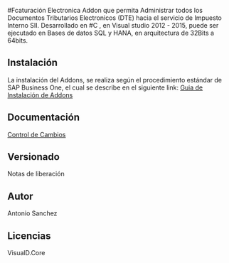 #Fcaturación  Electronica 
Addon que permita Administrar todos los Documentos Tributarios Electronicos (DTE) hacia el servicio de Impuesto Interno SII. Desarrollado en #C , en Visual studio 2012 - 2015, puede ser ejecutado en Bases de datos SQL y HANA, en arquitectura de 32Bits a 64bits.
## Instalación
La instalación del Addons, se realiza según el procedimiento estándar de SAP Business One, el cual se describe  en el siguiente link:
[Guia de Instalación de Addons](https://visualkchile.sharepoint.com/:b:/s/Desarrollo_VisualD/Efr5O7cBEFxHoTfOeB6zc0cBHfmveZ6foGzKz_pk2ROptg?e=CNjn6d "Guia de Instalación de Addons")
## Documentación
[Control de Cambios](https://visualkchile.sharepoint.com/:t:/s/Desarrollo_VisualD/EUqgXwFhDfpKn1JznHuIUm0B8S9Cb62UTb8ChnJiTvnDtQ?e=gMOabp "Control de Cambios")
## Versionado
Notas de liberación 
## Autor
Antonio Sanchez
## Licencias
VisualD.Core
